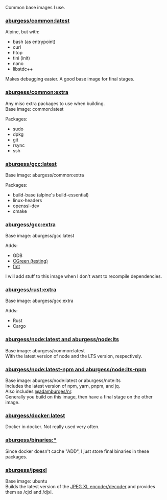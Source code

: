 Common base images I use.

### [aburgess/common:latest](https://hub.docker.com/r/aburgess/latest)

Alpine, but with:
* bash (as entrypoint)
* curl
* htop
* tini (init)
* nano
* libstdc++

Makes debugging easier. A good base image for final stages.

### [aburgess/common:extra](https://hub.docker.com/r/aburgess/extra)

Any misc extra packages to use when building.  
Base image: common:latest

Packages:
* sudo
* dpkg
* git
* rsync
* ssh

### [aburgess/gcc:latest](https://hub.docker.com/r/aburgess/gcc)

Base image: aburgess/common:extra

Packages:
* build-base (alpine's build-essential)
* linux-headers
* openssl-dev
* cmake

### [aburgess/gcc:extra](https://hub.docker.com/r/aburgess/gcc)

Base image: aburgess/gcc:latest

Adds:
* GDB
* [CGreen (testing)](https://github.com/cgreen-devs/cgreen)
* [fmt](https://github.com/fmtlib/fmt) 

I will add stuff to this image when I don't want to recompile dependencies.

### [aburgess/rust:extra](https://hub.docker.com/r/aburgess/rust)

Base image: aburgess/gcc:extra

Adds:
* Rust
* Cargo

### [aburgess/node:latest and aburgess/node:lts](https://hub.docker.com/r/aburgess/node)

Base image: aburgess/common:latest  
With the latest version of node and the LTS version, respectively.

### [aburgess/node:latest-npm and aburgess/node:lts-npm](https://hub.docker.com/r/aburgess/node)

Base image: aburgess/node:latest or aburgess/note:lts  
Includes the latest version of npm, yarn, pnpm, and jq.  
Also includes [@adamburges/nr](https://www.npmjs.com/package/@adamburgess/nr).  
Generally you build on this image, then have a final stage on the other image.

### [aburgess/docker:latest](https://hub.docker.com/r/aburgess/docker)

Docker in docker. Not really used very often.

### [aburgess/binaries:*](https://hub.docker.com/r/aburgess/binaries)

Since docker doesn't cache "ADD", I just store final binaries in these packages.

### [aburgess/jpegxl](https://hub.docker.com/r/aburgess/jpegxl)

Base image: ubuntu  
Builds the latest version of the [JPEG XL encoder/decoder](https://gitlab.com/wg1/jpeg-xl/) and provides them as /cjxl and /djxl.
